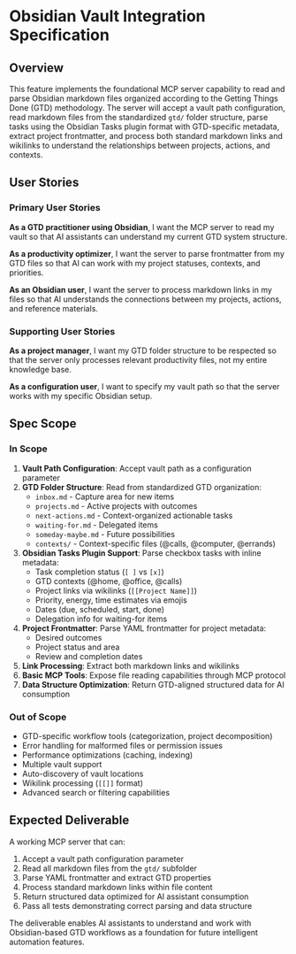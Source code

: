 # Obsidian Vault Integration Specification

## Overview

This feature implements the foundational MCP server capability to read and parse Obsidian markdown files organized according to the Getting Things Done (GTD) methodology. The server will accept a vault path configuration, read markdown files from the standardized `gtd/` folder structure, parse tasks using the Obsidian Tasks plugin format with GTD-specific metadata, extract project frontmatter, and process both standard markdown links and wikilinks to understand the relationships between projects, actions, and contexts.

## User Stories

### Primary User Stories

**As a GTD practitioner using Obsidian**, I want the MCP server to read my vault so that AI assistants can understand my current GTD system structure.

**As a productivity optimizer**, I want the server to parse frontmatter from my GTD files so that AI can work with my project statuses, contexts, and priorities.

**As an Obsidian user**, I want the server to process markdown links in my files so that AI understands the connections between my projects, actions, and reference materials.

### Supporting User Stories

**As a project manager**, I want my GTD folder structure to be respected so that the server only processes relevant productivity files, not my entire knowledge base.

**As a configuration user**, I want to specify my vault path so that the server works with my specific Obsidian setup.

## Spec Scope

### In Scope

1. **Vault Path Configuration**: Accept vault path as a configuration parameter
2. **GTD Folder Structure**: Read from standardized GTD organization:
   - `inbox.md` - Capture area for new items
   - `projects.md` - Active projects with outcomes
   - `next-actions.md` - Context-organized actionable tasks
   - `waiting-for.md` - Delegated items
   - `someday-maybe.md` - Future possibilities
   - `contexts/` - Context-specific files (@calls, @computer, @errands)
3. **Obsidian Tasks Plugin Support**: Parse checkbox tasks with inline metadata:
   - Task completion status (`[ ]` vs `[x]`)
   - GTD contexts (@home, @office, @calls)
   - Project links via wikilinks (`[[Project Name]]`)
   - Priority, energy, time estimates via emojis
   - Dates (due, scheduled, start, done)
   - Delegation info for waiting-for items
4. **Project Frontmatter**: Parse YAML frontmatter for project metadata:
   - Desired outcomes
   - Project status and area
   - Review and completion dates
5. **Link Processing**: Extract both markdown links and wikilinks
6. **Basic MCP Tools**: Expose file reading capabilities through MCP protocol
7. **Data Structure Optimization**: Return GTD-aligned structured data for AI consumption

### Out of Scope

- GTD-specific workflow tools (categorization, project decomposition)
- Error handling for malformed files or permission issues
- Performance optimizations (caching, indexing)
- Multiple vault support
- Auto-discovery of vault locations
- Wikilink processing (`[[]]` format)
- Advanced search or filtering capabilities

## Expected Deliverable

A working MCP server that can:

1. Accept a vault path configuration parameter
2. Read all markdown files from the `gtd/` subfolder
3. Parse YAML frontmatter and extract GTD properties
4. Process standard markdown links within file content
5. Return structured data optimized for AI assistant consumption
6. Pass all tests demonstrating correct parsing and data structure

The deliverable enables AI assistants to understand and work with Obsidian-based GTD workflows as a foundation for future intelligent automation features.
